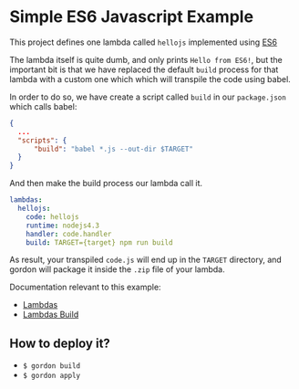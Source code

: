 Simple ES6 Javascript Example
================================

This project defines one lambda called ``hellojs`` implemented using [ES6](https://github.com/lukehoban/es6features)

The lambda itself is quite dumb, and only prints ``Hello from ES6!``, but the important bit is
that we have replaced the default ``build`` process for that lambda with a custom one which which will
transpile the code using babel.

In order to do so, we have create a script called ``build`` in our ``package.json`` which calls babel:

```json
{
  ...
  "scripts": {
      "build": "babel *.js --out-dir $TARGET"
  }
}
```

And then make the build process our lambda call it.

```yaml
lambdas:
  hellojs:
    code: hellojs
    runtime: nodejs4.3
    handler: code.handler
    build: TARGET={target} npm run build
```

As result, your transpiled ``code.js`` will end up in the ``TARGET`` directory, and gordon will
package it inside the ``.zip`` file of your lambda.


Documentation relevant to this example:
 * [Lambdas](https://gordon.readthedocs.io/en/latest/lambdas.html)
 * [Lambdas Build](https://gordon.readthedocs.io/en/latest/lambdas.html#build)

How to deploy it?
------------------

* ``$ gordon build``
* ``$ gordon apply``
